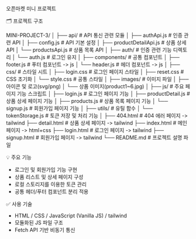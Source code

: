 오픈마켓 미니 프로젝트

🗂 프로젝트 구조

MINI-PROJECT-3/
│
├── api/ # API 통신 관련 모듈
│ ├── authApi.js # 인증 관련 API
│ ├── config.js # API 기본 설정
│ ├── productDetailApi.js # 상품 상세 API
│ └── productsApi.js # 상품 목록 API
│
├── auth/ # 인증 관련 기능 디렉토리
│ └── auth.js # 로그인 유지
│
├── components/ # 공통 컴포넌트
│ ├── footer.js # 푸터 컴포넌트 -> js
│ └── header.js # 헤더 컴포넌트 -> js
│
├── css/ # 스타일 시트
│ ├── login.css # 로그인 페이지 스타일
│ ├── reset.css # CSS 초기화
│ └── style.css # 공통 스타일
│
├── images/ # 이미지 파일
│ ├── 아이콘 및 로고(svg/png)
│ └── 상품 이미지(product1~6.jpg)
│
├── js/ # 주요 페이지 기능 스크립트
│ ├── login.js # 로그인 페이지 기능
│ ├── productDetail.js # 상품 상세 페이지 기능
│ ├── products.js # 상품 목록 페이지 기능
│ └── signup.js # 회원가입 페이지 기능
│
├── utils/ # 유틸 함수
│ └── tokenStorage.js # 토큰 저장 및 처리 기능
│
├── 404.html # 404 에러 페이지 -> tailwind
├── detail.html # 상품 상세 페이지 -> tailwind
├── index.html # 메인 페이지 -> html+css
├── login.html # 로그인 페이지 -> tailwind
├── signup.html # 회원가입 페이지 -> tailwind
└── README.md # 프로젝트 설명 파일

💡 주요 기능

- 로그인 및 회원가입 기능 구현
- 상품 리스트 및 상세 페이지 구성
- 로컬 스토리지를 이용한 토큰 관리
- 공통 헤더/푸터 컴포넌트 분리 적용

✅ 사용 기술

- HTML / CSS / JavaScript (Vanilla JS) / tailwind
- 모듈화된 JS 파일 구조
- Fetch API 기반 비동기 통신
